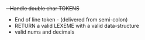 ~~- Handle double char TOKENS~~
- End of line token - (delivered from semi-colon)
- RETURN a valid LEXEME with a valid data-structure
- valid nums and decimals